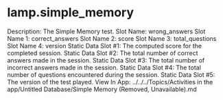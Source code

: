 # lamp.simple_memory

Description: The Simple Memory test.
Slot Name: wrong_answers
Slot Name 1: correct_answers
Slot Name 2: score
Slot Name 3: total_questions
Slot Name 4: version
Static Data Slot #1: The computed score for the completed session.
Static Data Slot #2: The total number of correct answers made in the session.
Static Data Slot #3: The total number of incorrect answers made in the session.
Static Data Slot #4: The total number of questions encountered during the session.
Static Data Slot #5: The version of the test played.
View In App: ../../../Topics/Activities in the app/Untitled Database/Simple Memory (Removed, Unavailable).md